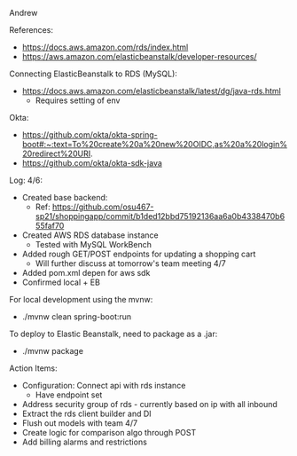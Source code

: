 Andrew 

References:
- https://docs.aws.amazon.com/rds/index.html
- https://aws.amazon.com/elasticbeanstalk/developer-resources/

Connecting ElasticBeanstalk to RDS (MySQL):
- https://docs.aws.amazon.com/elasticbeanstalk/latest/dg/java-rds.html
    - Requires setting of env
    
Okta:
- https://github.com/okta/okta-spring-boot#:~:text=To%20create%20a%20new%20OIDC,as%20a%20login%20redirect%20URI.
- https://github.com/okta/okta-sdk-java

Log: 
4/6:
- Created base backend:
    - Ref: https://github.com/osu467-sp21/shoppingapp/commit/b1ded12bbd75192136aa6a0b4338470b655faf70
- Created AWS RDS database instance
    - Tested with MySQL WorkBench
- Added rough GET/POST endpoints for updating a shopping cart
    - Will further discuss at tomorrow's team meeting 4/7
- Added pom.xml depen for aws sdk
- Confirmed local + EB 

For local development using the mvnw:
-  ./mvnw clean spring-boot:run

To deploy to Elastic Beanstalk, need to package as a .jar:
- ./mvnw package
    
Action Items:
- Configuration: Connect api with rds instance
    - Have endpoint set
- Address security group of rds - currently based on ip with all inbound
- Extract the rds client builder and DI
- Flush out models with team 4/7
- Create logic for comparison algo through POST
- Add billing alarms and restrictions

